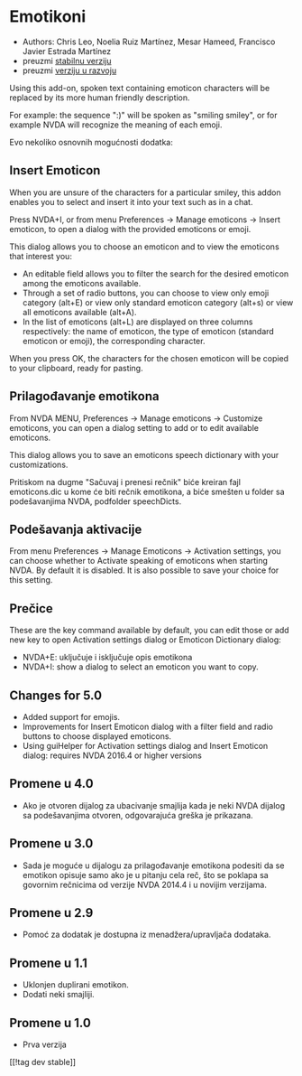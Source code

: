 # Emotikoni #

* Authors: Chris Leo, Noelia Ruiz Martínez, Mesar Hameed, Francisco Javier
  Estrada Martínez
* preuzmi [stabilnu verziju][1]
* preuzmi [verziju u razvoju][2]

Using this add-on, spoken text containing emoticon characters will be
replaced by its more human friendly description.

For example: the sequence ":)" will be spoken as "smiling smiley", or for
example NVDA will recognize the meaning of each emoji.

Evo nekoliko osnovnih mogućnosti dodatka:

## Insert Emoticon ##

When you are unsure of the characters for a particular smiley, this addon
enables you to select and insert it into your text such as in a chat.

Press NVDA+I, or from menu Preferences -> Manage emoticons -> Insert emoticon, to open a dialog with the provided emoticons or emoji.

This dialog allows you to choose an emoticon and to view the emoticons that
interest you:

*	An editable field allows you to filter the search for the desired emoticon
  among the emoticons available.
*	Through a set of radio buttons, you can choose to view    only emoji category (alt+E) or view only standard emoticon category (alt+s) or view all emoticons available (alt+A).
*	In the list of emoticons (alt+L) are displayed  on three columns respectively: the name of emoticon, the type of emoticon (standard emoticon or emoji), the  corresponding character.

When you press OK, the characters for the chosen emoticon will be copied to
your clipboard, ready for pasting.

## Prilagođavanje emotikona ##

From NVDA MENU, Preferences -> Manage emoticons -> Customize emoticons, you can open a dialog setting to add or to edit available emoticons.

This dialog allows you to save an emoticons speech dictionary with your
customizations.

Pritiskom na dugme "Sačuvaj i prenesi rečnik" biće kreiran fajl
emoticons.dic u kome će biti rečnik emotikona, a biće smešten u folder sa
podešavanjima NVDA, podfolder speechDicts.

## Podešavanja aktivacije ##

From menu Preferences -> Manage Emoticons -> Activation settings, you can choose whether to Activate speaking of emoticons when starting NVDA. By default it is disabled.
It is also possible to save your choice for this setting.

## Prečice ##

These are the key command available by default, you can edit those or add
new key to open Activation settings dialog or Emoticon Dictionary dialog:

* NVDA+E: uključuje i isključuje opis emotikona
* NVDA+I: show a dialog to select an emoticon you want to copy.


## Changes for 5.0 ##

* Added support for emojis.
* Improvements for Insert Emoticon dialog with a filter field and radio
  buttons to choose displayed emoticons.
* Using guiHelper for Activation settings dialog and Insert Emoticon dialog:
  requires NVDA 2016.4 or higher versions

## Promene u 4.0 ##

* Ako je otvoren dijalog za ubacivanje smajlija kada je neki NVDA dijalog sa
  podešavanjima otvoren, odgovarajuća greška je prikazana.


## Promene u 3.0 ##

* Sada je moguće u dijalogu za prilagođavanje emotikona podesiti da se
  emotikon opisuje samo ako je u pitanju cela reč, što se poklapa sa
  govornim rečnicima od verzije NVDA 2014.4 i u novijim verzijama.


## Promene u 2.9 ##

* Pomoć za dodatak je dostupna iz menadžera/upravljača dodataka.


## Promene u 1.1 ##

* Uklonjen duplirani emotikon.
* Dodati neki smajliji.

## Promene u 1.0 ##

* Prva verzija

[[!tag dev stable]]

[1]: http://addons.nvda-project.org/files/get.php?file=emo

[2]: http://addons.nvda-project.org/files/get.php?file=emo-dev
